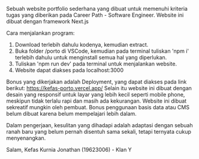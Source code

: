 Sebuah website portfolio sederhana yang dibuat untuk memenuhi kriteria tugas yang diberikan pada Career Path - Software Engineer.
Website ini dibuat dengan framework Next.js

Cara menjalankan program:
1. Download terlebih dahulu kodenya, kemudian extract.
2. Buka folder /porto di VSCode, kemudian pada terminal tuliskan 'npm i' terlebih dahulu untuk menginstall semua hal yang diperlukan.
3. Tuliskan 'npm run dev' pada terminal untuk menjalankan website.
4. Website dapat diakses pada localhost:3000

Bonus yang dikerjakan adalah Deployment, yang dapat diakses pada link berikut: https://kefas-porto.vercel.app/
Selain itu website ini dibuat dengan desain yang responsif untuk layar yang lebih kecil seperti mobile phone, meskipun tidak terlalu rapi dan masih ada kekurangan. Website ini dibuat sekreatif mungkin oleh pembuat.
Bonus penggunaan basis data atau CMS belum dibuat karena belum mempelajari lebih dalam.

Dalam pengerjaan, kesulitan yang dihadapi adalah adaptasi dengan sebuah ranah baru yang belum pernah disentuh sama sekali, tetapi ternyata cukup menyenangkan.

Salam, Kefas Kurnia Jonathan (19623006) - Klan Y
